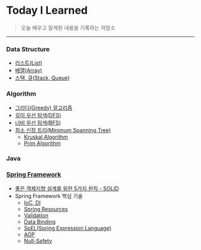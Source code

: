# Today I Learned
> 오늘 배우고 알게된 내용을 기록하는 저장소

----------------------------------------------------------------------------------------------------------------------
### Data Structure
- [리스트(List)](https://github.com/bangjaeyoung/TIL/blob/main/Data%20Structure/%EB%A6%AC%EC%8A%A4%ED%8A%B8(List).md)
- [배열(Array)](https://github.com/bangjaeyoung/TIL/blob/main/Data%20Structure/%EB%B0%B0%EC%97%B4(Array).md)
- [스택, 큐(Stack, Queue)](https://github.com/bangjaeyoung/TIL/blob/main/Data%20Structure/%EC%8A%A4%ED%83%9D,%20%ED%81%90(Stack,%20Queue).md)

### Algorithm
- [그리디(Greedy) 알고리즘](https://github.com/bangjaeyoung/TIL/blob/main/Algorithm/%EA%B7%B8%EB%A6%AC%EB%94%94(Greedy).md)
- [깊이 우선 탐색(DFS)](https://github.com/bangjaeyoung/TIL/blob/main/Algorithm/%EA%B9%8A%EC%9D%B4%20%EC%9A%B0%EC%84%A0%20%ED%83%90%EC%83%89(DFS).md)
- [너비 우선 탐색(BFS)](https://github.com/bangjaeyoung/TIL/blob/main/Algorithm/%EB%84%88%EB%B9%84%20%EC%9A%B0%EC%84%A0%20%ED%83%90%EC%83%89(BFS).md)
- [최소 신장 트리(Minimum Spanning Tree)](https://github.com/bangjaeyoung/TIL/blob/main/Algorithm/%EC%B5%9C%EC%86%8C%20%EC%8B%A0%EC%9E%A5%20%ED%8A%B8%EB%A6%AC(Minimum%20Spanning%20Tree).md)
  - [Kruskal Algorithm](https://github.com/bangjaeyoung/TIL/blob/main/Algorithm/Kruskal%20Algorithm.md)
  - [Prim Algorithm](https://github.com/bangjaeyoung/TIL/blob/main/Algorithm/Prim%20Algorithm.md)

### Java

### [Spring Framework](https://github.com/bangjaeyoung/TIL/blob/main/Spring%20Framework/Basic.md)
- [좋은 객체지향 설계를 위한 5가지 원칙 - SOLID](https://github.com/bangjaeyoung/TIL/blob/main/Spring%20Framework/SOLID.md)
- Spring Framework 핵심 기술
  - [IoC, DI](https://github.com/bangjaeyoung/TIL/blob/main/Spring%20Framework/Core/IoC%20Container%2C%20DI.md)
  - [Spring Resources](https://github.com/bangjaeyoung/TIL/blob/main/Spring%20Framework/Core/Spring%20Resource.md)
  - [Validation](https://github.com/bangjaeyoung/TIL/blob/main/Spring%20Framework/Core/Validation.md)
  - [Data Binding](https://github.com/bangjaeyoung/TIL/blob/main/Spring%20Framework/Core/Data%20Binding.md)
  - [SpEL(Spring Expression Language)](https://github.com/bangjaeyoung/TIL/blob/main/Spring%20Framework/Core/SpEL(Spring%20Expression%20Language).md)
  - [AOP](https://github.com/bangjaeyoung/TIL/blob/main/Spring%20Framework/Core/AOP(Aspect%20Oriented%20Programming).md)
  - [Null-Safety](https://github.com/bangjaeyoung/TIL/blob/main/Spring%20Framework/Core/Null%20Safety.md)
